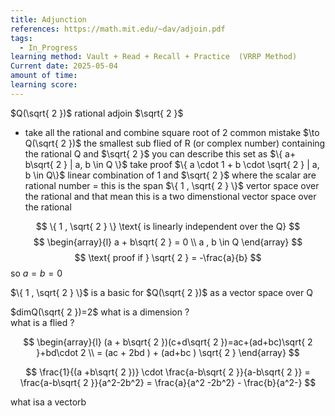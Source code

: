 ```yaml
---
title: Adjunction
references: https://math.mit.edu/~dav/adjoin.pdf
tags:
  - In_Progress
learning method: Vault + Read + Recall + Practice  (VRRP Method)
Current date: 2025-05-04
amount of time: 
learning score:
---
```


$Q(\sqrt{ 2 })$ rational  adjoin $\sqrt{ 2 }$ 
- take all the rational and combine square root of 2  common mistake 
$\to  Q(\sqrt{ 2 })$  the smallest sub flied of  R (or complex number) containing  the rational  Q and $\sqrt{ 2 }$ 
you can describe this set as  $\{ a+ b\sqrt{ 2 } | a, b \in Q \}$
take proof 
$\{ a \cdot 1  + b \cdot \sqrt{ 2 }  |  a, b \in Q\}$ 
  linear  combination  of 1 and  $\sqrt{ 2 }$ where the scalar are rational number 
  = this is the span $\{ 1 , \sqrt{ 2 } \}$ 
  vertor space over the rational and that mean this is a two dimenstional vector space over the rational 

$$
\{  1 , \sqrt{ 2 } \} \text{ is linearly independent over the Q}
$$
$$
\begin{array}{l}
a + b\sqrt{ 2 }   =   0  \\
a , b  \in Q  
\end{array}
$$
$$
\text{ proof if  } \sqrt{  2   }  =  -\frac{a}{b} 
$$
so $a=b =0$

$\{ 1 , \sqrt{ 2 } \}$  is a basic for  $Q(\sqrt{ 2 })$ as  a vector space over Q   


$dimQ(\sqrt{ 2 })=2$
what is a dimension ?  
what is a flied ?  

$$
\begin{array}{l}
(a + b\sqrt{ 2 })(c+d\sqrt{ 2 })=ac+(ad+bc)\sqrt{ 2 }+bd\cdot 2   \\
= (ac + 2bd )  +  (ad+bc ) \sqrt{ 2 }
\end{array}
$$

$$
\frac{1}{(a +b\sqrt{ 2 })} \cdot \frac{a-b\sqrt{ 2 }}{a-b\sqrt{ 2 }}  = \frac{a-b\sqrt{ 2 }}{a^2-2b^2} = \frac{a}{a^2 -2b^2} - \frac{b}{a^2-}
$$

what isa a vectorb 
